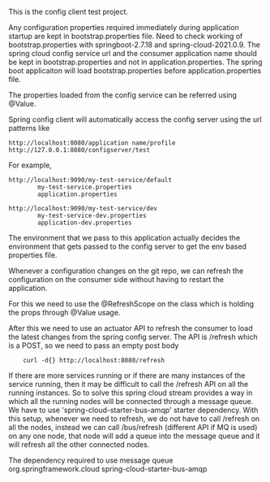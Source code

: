 This is the config client test project.

Any configuration properties required immediately during application startup are kept in bootstrap.properties file.
Need to check working of bootstrap.properties with springboot-2.7.18 and spring-cloud-2021.0.9.
The spring cloud config service url and the consumer application name should be kept in 
bootstrap.properties and not in application.properties. The spring boot applicaiton will load
bootstrap.properties before application.properties file.

The properties loaded from the config service can be referred using @Value.

Spring config client will automatically access the config server using the url patterns like
	
	http://localhost:8080/application name/profile	http://127.0.0.1:8080/configserver/test
	
For example,
	
	http://localhost:9090/my-test-service/default
			my-test-service.properties
			application.properties
			
	http://localhost:9090/my-test-service/dev
			my-test-service-dev.properties
			application-dev.properties
			
The environment that we pass to this application actually decides the environment that gets passed to the config server to get the env based properties file.

Whenever a configuration changes on the git repo, we can refresh the configuration on the consumer side without having to restart the application. 

For this we need to use the @RefreshScope on the class which is holding the props through @Value usage. 
		
After this we need to use an actuator API to refresh the consumer to load the latest changes from the spring config server. The API is /refresh which is a POST, so we need to pass an empty post body
		
		curl -d{} http://localhost:8080/refresh 
		
If there are more services running or if there are many instances of the service running, then it may be difficult to call the /refresh API on all the running instances. 
So to solve this spring cloud stream provides a way in which all the running nodes will be connected through a message queue. We have to use 'spring-cloud-starter-bus-amqp' starter dependency. With this setup, whenever we need to refresh, we do not have to call /refresh on all the nodes, instead we can call /bus/refresh (different API if MQ is used) on any one node, that node will add a queue into the message queue and it will refresh all the other connected nodes.

The dependency required to use message queue
<dependency>
	<groupId>org.springframework.cloud</groupId>
	<artifactId>spring-cloud-starter-bus-amqp</artifactId>
</dependency>













  